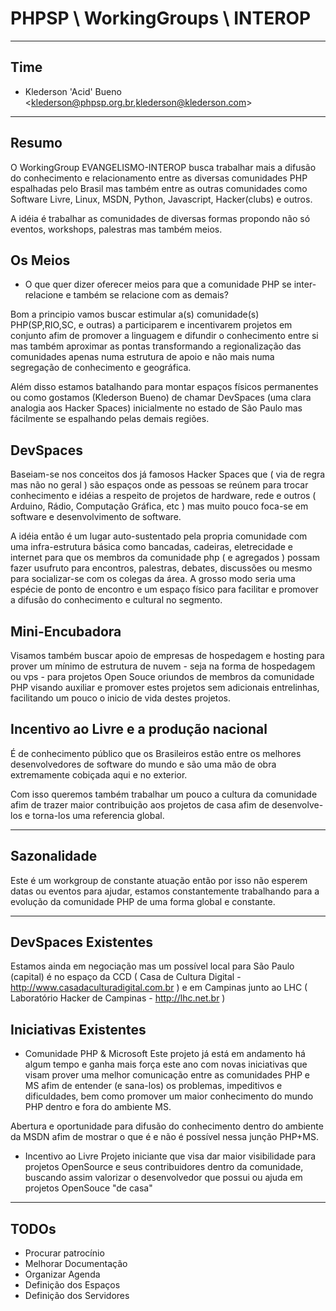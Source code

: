 # PHPSP \ WorkingGroups \ INTEROP

---
## Time

* Klederson 'Acid' Bueno &lt;klederson@phpsp.org.br,klederson@klederson.com&gt;

---
## Resumo

O WorkingGroup EVANGELISMO-INTEROP busca trabalhar mais a difusão do conhecimento e relacionamento entre as diversas comunidades PHP espalhadas pelo Brasil mas também entre as outras comunidades como Software Livre, Linux, MSDN, Python, Javascript, Hacker(clubs) e outros.

A idéia é trabalhar as comunidades de diversas formas propondo não só eventos, workshops, palestras mas também meios.

## Os Meios
* O que quer dizer oferecer meios para que a comunidade PHP se inter-relacione e também se relacione com as demais?

Bom a principio vamos buscar estimular a(s) comunidade(s) PHP(SP,RIO,SC, e outras) a participarem e incentivarem projetos em conjunto afim de promover a linguagem e difundir o conhecimento entre si mas também aproximar as pontas transformando a regionalização das comunidades apenas numa estrutura de apoio e não mais numa segregação de conhecimento e geográfica.

Além disso estamos batalhando para montar espaços físicos permanentes ou como gostamos (Klederson Bueno) de chamar DevSpaces (uma clara analogia aos Hacker Spaces) inicialmente no estado de São Paulo mas fácilmente se espalhando pelas demais regiões.

## DevSpaces

Baseiam-se nos conceitos dos já famosos Hacker Spaces que ( via de regra mas não no geral ) são espaços onde as pessoas se reúnem para trocar conhecimento e idéias a respeito de projetos de hardware, rede e outros ( Arduino, Rádio, Computação Gráfica, etc ) mas muito pouco foca-se em software e desenvolvimento de software.

A idéia então é um lugar auto-sustentado pela propria comunidade com uma infra-estrutura básica como bancadas, cadeiras, eletrecidade e internet para que os membros da comunidade php ( e agregados ) possam fazer usufruto para encontros, palestras, debates, discussões ou mesmo para socializar-se com os colegas da área. A grosso modo seria uma espécie de ponto de encontro e um espaço físico para facilitar e promover a difusão do conhecimento e cultural no segmento.

## Mini-Encubadora

Visamos também buscar apoio de empresas de hospedagem e hosting para prover um mínimo de estrutura de nuvem - seja na forma de hospedagem ou vps - para projetos Open Souce oriundos de membros da comunidade PHP visando auxiliar e promover estes projetos sem adicionais entrelinhas, facilitando um pouco o inicio de vida destes projetos.

## Incentivo ao Livre e a produção nacional

É de conhecimento público que os Brasileiros estão entre os melhores desenvolvedores de software do mundo e são uma mão de obra extremamente cobiçada aqui e no exterior.

Com isso queremos também trabalhar um pouco a cultura da comunidade afim de trazer maior contribuição aos projetos de casa afim de desenvolve-los e torna-los uma referencia global. 

---
## Sazonalidade
Este é um workgroup de constante atuação então por isso não esperem datas ou eventos para ajudar, estamos constantemente trabalhando para a evolução da comunidade PHP de uma forma global e constante.

---
## DevSpaces Existentes

Estamos ainda em negociação mas um possível local para São Paulo (capital) é no espaço da CCD ( Casa de Cultura Digital - http://www.casadaculturadigital.com.br ) e em Campinas junto ao LHC ( Laboratório Hacker de Campinas - http://lhc.net.br )

## Iniciativas Existentes

* Comunidade PHP & Microsoft
Este projeto já está em andamento há algum tempo e ganha mais força este ano com novas iniciativas que visam prover uma melhor comunicação entre as comunidades PHP e MS afim de entender (e sana-los) os problemas, impeditivos e dificuldades, bem como promover um maior conhecimento do mundo PHP dentro e fora do ambiente MS.

Abertura e oportunidade para difusão do conhecimento dentro do ambiente da MSDN afim de mostrar o que é e não é possível nessa junção PHP+MS.

* Incentivo ao Livre
Projeto iniciante que visa dar maior visibilidade para projetos OpenSource e seus contribuidores dentro da comunidade, buscando assim valorizar o desenvolvedor que possui ou ajuda em projetos OpenSouce "de casa"

---
## TODOs

* Procurar patrocínio
* Melhorar Documentação
* Organizar Agenda
* Definição dos Espaços
* Definição dos Servidores
